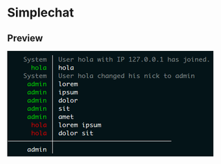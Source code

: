# Simplechat

## Preview

![chat preview](https://raw.githubusercontent.com/boudra/simplechat/master/screenshot.png)
